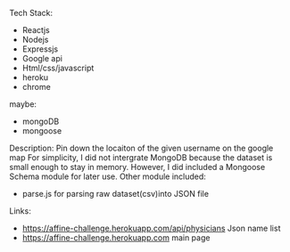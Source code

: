 Tech Stack: 
- Reactjs 
- Nodejs
- Expressjs 
- Google api
- Html/css/javascript
- heroku
- chrome


maybe: 
- mongoDB
- mongoose


Description: 
Pin down the locaiton of the given username on the google map
For simplicity, I did not intergrate MongoDB because the dataset is small enough to stay in memory. However, I did included a Mongoose Schema module for later use.
Other module included:
- parse.js for parsing raw dataset(csv)into JSON file 



Links: 
- https://affine-challenge.herokuapp.com/api/physicians Json name list
- https://affine-challenge.herokuapp.com main page
